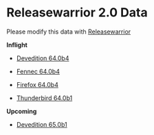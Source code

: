 

Releasewarrior 2.0 Data
=======================

Please modify this data with [Releasewarrior](https://github.com/mozilla-releng/releasewarrior-2.0)

**Inflight**

* [Devedition 64.0b4](/inflight/devedition/devedition-devedition-64.0b4.md)

* [Fennec 64.0b4](/inflight/fennec/fennec-beta-64.0b4.md)

* [Firefox 64.0b4](/inflight/firefox/firefox-beta-64.0b4.md)

* [Thunderbird 64.0b1](/inflight/thunderbird/thunderbird-beta-64.0b1.md)

**Upcoming**

* [Devedition 65.0b1](/upcoming/devedition/devedition-devedition-65.0b1.md)

